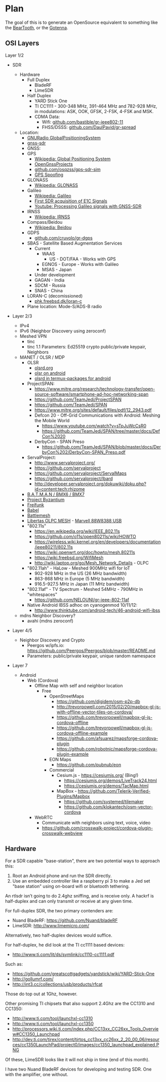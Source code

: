 # Plan

The goal of this is to generate an OpenSource equivalent to something like the [BearTooth](http://beartooth.com), or the [Gotenna](http://www.gotenna.com/).

## OSI Layers

Layer 1/2

* SDR
  * Hardware
    * Full Duplex
      * BladeRF
      * LimeSDR
    * Half Duplex
      * YARD Stick One
      * TI CC1111 - 300-348 MHz, 391-464 MHz and 782-928 MHz, in modulations: ASK, OOK, GFSK, 2-FSK, 4-FSK and MSK.
      * CDMA Data:
        * Wifi: [github.com/bastible/gr-ieee802-11](https://github.com/bastibl/gr-ieee802-11)
        * FHSS/DSSS: [github.com/DaulPavid/gr-spread](https://github.com/DaulPavid/gr-spread)
  * Location:
    * [GNURadio GlobalPositioningSystem](http://gnuradio.org/redmine/projects/gnuradio/wiki/GlobalPositioningSystem)
    * [gnss-sdr](https://sourceforge.net/projects/gnss-sdr/)
    * GNSS:
     * GPS
       * [Wikipedia: Global Positioning System](https://en.wikipedia.org/wiki/Global_Positioning_System)
       * [OpenGnssProjects](http://gps.psas.pdx.edu/OpenGnssProjects/)
       * [github.com/osqzss/gps-sdr-sim](https://github.com/osqzss/gps-sdr-sim)
       * [GPS Spoofing](https://media.defcon.org/DEF%20CON%2023/DEF%20CON%2023%20presentations/DEFCON-23-Lin-Huang-Qing-Yang-GPS-Spoofing.pdf)
     * GLONASS
       * [Wikipedia: GLONASS](https://en.wikipedia.org/wiki/GLONASS)
     * Galileo
       * [Wikipedia: Galileo](https://en.wikipedia.org/wiki/Galileo_%28satellite_navigation%29)
       * [First SDR acquisition of E1C Signals](https://docs.google.com/document/d/1SZ3m1K7Qf9GsZQGEF7VSOEewBDCjbylCClw9rSXwG7Y/edit)
       * [Youtube: Processing Galileo signals with GNSS-SDR](https://www.youtube.com/watch?v=ajh2_xBCZSM)
     * IRNSS
       * [Wikipedia: IRNSS](https://en.wikipedia.org/wiki/Indian_Regional_Navigation_Satellite_System)
     * Compass/Beidou
       * [Wikipedia: Beidou](https://en.wikipedia.org/wiki/BeiDou_Navigation_Satellite_System#BeiDou-2)
    * GDPS
      * [github.com/cruvolo/gr-dgps](https://github.com/cruvolo/gr-dgps)
    * SBAS - Satellite Based Augmentation Services
      * Current
        * WAAS
          * US - DOT/FAA - Works with GPS
        * EGNOS - Europe - Works with Galileo 
        * MSAS - Japan
      *  Under development
        * GAGAN - India
        * SDCM - Russia
        * SNAS - China
    * LORAN-C (decomissioned)
      - [phk.freebsd.dk/loran-c](http://phk.freebsd.dk/loran-c/)
    * Plane location: Mode-S/ADS-B radio
* Layer 2/3
  * IPv4
  * IPv6 (Neighbor Discovery using zeroconf)
  * Meshed VPN
    *  tinc
      * tinc 1.1 Parameters: Ed25519 crypto public/private keypair, Neighbors
  * MANET / OLSR / MDP
    * OLSR
      * [olsrd.org](http://www.olsrd.org)
      * [olsr on android](http://www.olsr.org/?q=olsr_on_android)
      * [olsrd in termux-packages for android](https://github.com/TeamJedi/termux-packages/tree/master/packages/olsrd)
    * ProjectSPAN:
       * https://www.mitre.org/research/technology-transfer/open-source-software/smartphone-ad-hoc-networking-span
       * https://github.com/TeamJedi/ProjectSPAN
       * https://github.com/TeamJedi/SPAN
       * https://www.mitre.org/sites/default/files/pdf/12_2943.pdf
       * Defcon 20 - Off-Grid Communications with Android: Meshing the Mobile World
         * https://www.youtube.com/watch?v=sTpJuWcCsR0
         * https://github.com/TeamJedi/SPAN/tree/master/docs/DefCon%2020
       * DerbyCon - SPAN Preso
         *  https://github.com/TeamJedi/SPAN/blob/master/docs/DerbyCon%202/DerbyCon-SPAN_Preso.pdf
    * ServalProject:
      * http://www.servalproject.org/
      * https://github.com/servalproject
      * https://github.com/servalproject/ServalMaps
      * https://github.com/servalproject/lbard
      * http://developer.servalproject.org/dokuwiki/doku.php?id=content:tech:rhizome
    * [B.A.T.M.A.N / BMX6 / BMX7](http://www.bmx6.net/)
    * [Project Byzantium](http://project-byzantium.org/)
    * [Freifunk](https://berlin.freifunk.net/)
    * [Babel](https://www.irif.fr/~jch//software/babel/)
    * [Battlemesh](http://www.battlemesh.org/)
    * [Libertas OLPC MESH](http://linuxwireless.org/en/users/Drivers/libertas/) - [Marvell 88W8388 USB](http://www.free60.org/wiki/Wifi_Adapter)
    * "802.11s"
      * https://en.wikipedia.org/wiki/IEEE_802.11s
      * https://github.com/o11s/open80211s/wiki/HOWTO
      * https://wireless.wiki.kernel.org/en/developers/documentation/ieee80211/802.11s
      * https://wiki.openwrt.org/doc/howto/mesh.80211s
      * https://wiki.freebsd.org/WifiMesh
      * http://wiki.laptop.org/go/Mesh_Network_Details - OLPC
    * "802.11ah" - HaLow - Meshed 900MHz wifi for IoT
      * 902-928 MHz in the US (26 MHz bandwidth)
      * 863-868 MHz in Europe (5 MHz bandwidth)
      * 916.5-927.5 MHz in Japan (11 MHz bandwidth)
    * "802.11af" - TV Spectrum - Meshed 54MHz - 790MHz in "whitespaces"
      * https://github.com/NELOUNI/gr-ieee-802-11af
    * Native Android IBSS adhoc on cyanogenmod 10/11/12:
      * http://www.thinktube.com/android-tech/46-android-wifi-ibss
  * mdns Neighbor Discovery?
    * avahi (mdns zeroconf)
* Layer 4/5
  * Neighbor Discovery and Crypto
    *  Peergos w/ipfs.io: https://github.com/Peergos/Peergos/blob/master/README.md
      * Parameters: public/private keypair, unique random namespace

* Layer 7
  * Android
    * Web (Cordova)
      * Offline Map with self and neighbor location
        * Free
          * OpenStreetMaps
            * https://github.com/digidem/osm-p2p-db
            * http://trevorpowell.com/2015/02/20/mapbox-gl-js-with-offline-vector-tiles-on-cordova/
            * https://github.com/trevorpowell/mapbox-gl-js-cordova-offline
            * https://github.com/trevorpowell/mapbox-gl-js-cordova-offline-example
            * https://github.com/afsuarez/mapsforge-cordova-plugin
            * https://github.com/robotnic/mapsforge-cordova-plugin-example
          * EON Maps
            * https://github.com/pubnub/eon
          * Commercial
            * Cesium.js - https://cesiumjs.org/ (Bing!)
              * https://cesiumjs.org/demos/LiveTrack24.html
              * https://cesiumjs.org/demos/TacMap.html
            * MapBox - https://github.com/Telerik-Verified-Plugins/Mapbox
              * https://github.com/systemed/tilemaker
              * https://github.com/klokantech/osm-vector-cordova
      * WebRTC
        * Communicate with neighbors using text, voice, video
        * https://github.com/crosswalk-project/cordova-plugin-crosswalk-webview

## Hardware

For a SDR capable "base-station", there are two potential ways to approach this:

1. Root an Android phone and run the SDR directly.
2. Use an embedded controller like a raspberry pi 3 to make a Jed set "base station" using on-board wifi or bluetooth tethering.

An rtlsdr isn’t going to do 2.4ghz sniffing, and is receive only.
A hackrf is half-duplex and can only transmit _or_ receive at any given time.

For full-duplex SDR, the two primary contenders are:

* Nuand BladeRF: https://github.com/Nuand/bladeRF
* LimeSDR: http://www.limemicro.com/

Alternatively, two half-duplex devices would suffice.

For half-duplex, he did look at the TI cc1111 based devices:

* http://www.ti.com/lit/ds/symlink/cc1110-cc1111.pdf

Such as:

* https://github.com/greatscottgadgets/yardstick/wiki/YARD-Stick-One
* http://gollumrf.com/
* http://int3.cc/collections/usb/products/rfcat

Those do top out at 1Ghz, however.

Other promising TI chipsets that also support 2.4Ghz are the CC1310 and CC1350:

* http://www.ti.com/tool/launchxl-cc1310
* http://www.ti.com/tool/launchxl-cc1350
* http://processors.wiki.ti.com/index.php/CC13xx_CC26xx_Tools_Overview#CC1350_Launchpad
* http://dev.ti.com/tirex/content/tirtos_cc13xx_cc26xx_2_20_00_06/resources/cc1350LaunchPad/project0/images/cc1350_launchpad_explained.PNG

Of these, LimeSDR looks like it will not ship in time (end of this month).

I have two Nuand BladeRF devices for developing and testing SDR. One with the amplifier, one without.

